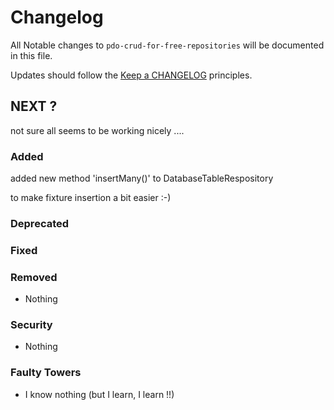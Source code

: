 # Changelog

All Notable changes to `pdo-crud-for-free-repositories` will be documented in this file.

Updates should follow the [Keep a CHANGELOG](http://keepachangelog.com/) principles.

## NEXT ?
not sure all seems to be working nicely ....

### Added
added new method 'insertMany(<array>)' to DatabaseTableRespository

to make fixture insertion a bit easier :-)

### Deprecated

### Fixed

### Removed
- Nothing

### Security
- Nothing

### Faulty Towers
- I know nothing (but I learn, I learn !!)
